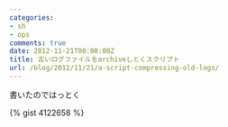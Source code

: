 ```yaml
---
categories:
- sh
- ops
comments: true
date: 2012-11-21T00:00:00Z
title: 古いログファイルをarchiveしとくスクリプト
url: /blog/2012/11/21/a-script-compressing-old-logs/
---
```


書いたのではっとく

{% gist 4122658 %}

